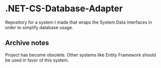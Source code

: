 # .NET-CS-Database-Adapter
Repository for a system I made that wraps the System.Data interfaces in order to simplify database usage.

## Archive notes

Project has become obsolete. Other systems like Entity Framework should be used in favor of this system.
